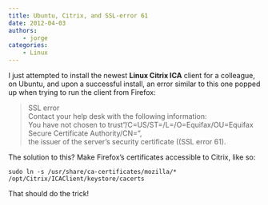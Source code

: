 ```yaml
---
title: Ubuntu, Citrix, and SSL-error 61
date: 2012-04-03
authors:
    - jorge
categories:
    - Linux
---
```

I just attempted to install the newest **Linux Citrix ICA** client for a colleague, on Ubuntu, and upon a successful install, an error similar to this one popped up when trying to run the client from Firefox:

> SSL error  
> Contact your help desk with the following information:  
> You have not chosen to trust”/C=US/ST=/L=/O=Equifax/OU=Equifax Secure Certificate Authority/CN=”,  
> the issuer of the server’s security certificate ((SSL error 61).

The solution to this? Make Firefox’s certificates accessible to Citrix, like so:

```
sudo ln -s /usr/share/ca-certificates/mozilla/* /opt/Citrix/ICAClient/keystore/cacerts
```

That should do the trick!